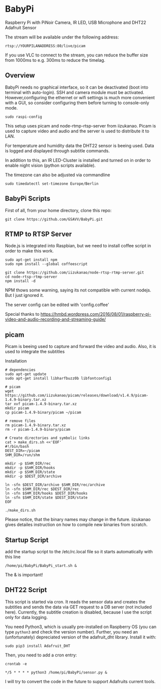 # BabyPi
Raspberry Pi with PiNoir Camera, IR LED, USB Microphone and DHT22 Adafruit Sensor

The stream will be available under the following address:
```
rtsp://YOURPILANADDRESS:80/live/picam
```

If you use VLC to connect to the stream, you can reduce the buffer size from 1000ms to e.g. 300ms to reduce the timelag.

## Overview

BabyPi needs no graphical interface, so it can be deactivated (boot into terminal with auto-login). SSH and camera module must be activated. However,configuring the ethernet or wifi settings is much more convenient with a GUI, so consider configuring them before turning to console-only mode.

```
sudo raspi-config
```

This setup uses picam and node-rtmp-rtsp-server from iizukanao. Picam is used to capture video and audio and the server is used to distribute it to LAN.

For temperature and humidity data the DHT22 sensor is beeing used. Data is logged and displayed through subtitle commands.

In addition to this, an IR LED-Cluster is installed and turned on in order to enable night vision (python scripts available).

The timezone can also be adjusted via commandline
```
sudo timedatectl set-timezone Europe/Berlin
```

## BabyPi Scripts
First of all, from your home directory, clone this repo:
```
git clone https://github.com/GSAVV/BabyPi.git
```

## RTMP to RTSP Server

Node.js is integrated into Raspbian, but we need to install coffee script in order to make this work.

```
sudo apt-get install npm
sudo npm install --global coffeescript

git clone https://github.com/iizukanao/node-rtsp-rtmp-server.git
cd node-rtsp-rtmp-server
npm install -d
```
NPM thows some warning, saying its not compatible with current nodejs. But I just ignored it.

The server config can be edited with 'config.coffee'

Special thanks to https://hmbd.wordpress.com/2016/08/01/raspberry-pi-video-and-audio-recording-and-streaming-guide/


## picam

Picam is beeing used to capture and forward the video and audio. Also, it is used to integrate the subtitles

Installation
```
# dependencies
sudo apt-get update
sudo apt-get install libharfbuzz0b libfontconfig1

# picam
wget https://github.com/iizukanao/picam/releases/download/v1.4.9/picam-1.4.9-binary.tar.xz
tar xvf picam-1.4.9-binary.tar.xz
mkdir picam
cp picam-1.4.9-binary/picam ~/picam

# remove files
rm picam-1.4.9-binary.tar.xz
rm -r picam-1.4.9-binary/picam

# Create directories and symbolic links
cat > make_dirs.sh <<'EOF'
#!/bin/bash
DEST_DIR=~/picam
SHM_DIR=/run/shm

mkdir -p $SHM_DIR/rec
mkdir -p $SHM_DIR/hooks
mkdir -p $SHM_DIR/state
mkdir -p $DEST_DIR/archive

ln -sfn $DEST_DIR/archive $SHM_DIR/rec/archive
ln -sfn $SHM_DIR/rec $DEST_DIR/rec
ln -sfn $SHM_DIR/hooks $DEST_DIR/hooks
ln -sfn $SHM_DIR/state $DEST_DIR/state
EOF

./make_dirs.sh
```
Please notice, that the binary names may change in the future. iizukanao gives detailes instruction on how to compile new binaries from scratch.

## Startup Script

add the startup script to the /etc/rc.local file so it starts automatically with this line
```
/home/pi/BabyPi/BabyPi_start.sh &
```
The & is important!

## DHT22 Script

This script is started via cron. It reads the sensor data and creates the subtitles and sends the data via GET request to a DB server (not included here). Currently, the subtitle creation is disabled, because I use the script only for data logging.

You need Python3, which is usually pre-installed on Raspberry OS (you can type `python3` and check the version number). 
Further, you need an (unfortunately) depreciated version of the adafruit_dht library. Install it with:
```
sudo pip3 install Adafruit_DHT
```

Then, you need to add a cron entry:
```
crontab -e

*/5 * * * * python3 /home/pi/BabyPi/sensor.py &
```

I will try to convert the code in the future to support Adafruits current tools.
